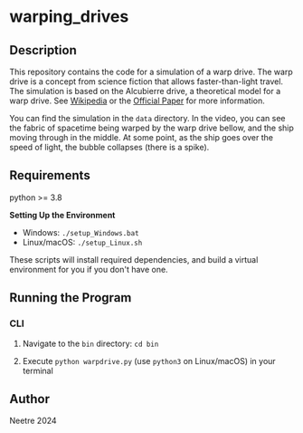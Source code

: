 # warping_drives

## Description

This repository contains the code for a simulation of a warp drive.
The warp drive is a concept from science fiction that allows faster-than-light travel.
The simulation is based on the Alcubierre drive, a theoretical model for a warp drive.
See [Wikipedia](https://en.wikipedia.org/wiki/Alcubierre_drive) or the [Official Paper](https://arxiv.org/abs/gr-qc/0009013) for more information.


You can find the simulation in the `data` directory.
In the video, you can see the fabric of spacetime being warped by the warp drive bellow, and the ship moving through in the middle.
At some point, as the ship goes over the speed of light, the bubble collapses (there is a spike).

## Requirements

python >= 3.8

**Setting Up the Environment**

* Windows: `./setup_Windows.bat`
* Linux/macOS: `./setup_Linux.sh`

These scripts will install required dependencies, and build a virtual environment for you if you don't have one.

## Running the Program

### CLI

1. Navigate to the `bin` directory: `cd bin`

2. Execute `python warpdrive.py` (use `python3` on Linux/macOS) in your terminal

## Author

Neetre 2024
